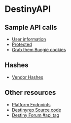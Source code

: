 DestinyAPI
==========

## Sample API calls

* [User information](http://wiki.destinypublic.com/User-Information)
* [Protected](http://wiki.destinypublic.com/Protected-API-calls)
* [Grab them Bungie cookies](http://wiki.destinypublic.com/Bungie-Cookies)

## Hashes
* [Vendor Hashes](http://wiki.destinypublic.com/Hashes/Vendors)

## Other resources
* [Platform Endpoints](https://github.com/SargoDarya/bungie-platform/blob/develop/endpoints.txt)
* [Destinyrep Source code](https://github.com/pandapaul/destiny)
* [Destiny Forum #api tag](http://www.bungie.com/en/Forum/Topics/0/1/0/api)